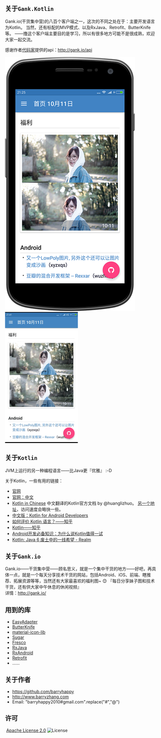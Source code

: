 ## 关于`Gank.Kotlin`
Gank.io(干货集中营)的八百个客户端之一，这次的不同之处在于：主要开发语言为Kotlin。
当然，还有标配的MVP模式、以及RxJava、Retrofit、ButterKnife等。
——撸这个客户端主要目的是学习，所以有很多地方可能不是很成熟，欢迎大家一起交流。 
 
感谢作者[代码家](https://github.com/daimajia)提供的api：<http://gank.io/api>

![home](imgs/app_home.png)
![home](imgs/app_home.gif)

## 关于`Kotlin`
JVM上运行的另一种编程语言——比Java更『优雅』 :-D

 关于Kotlin，一些有用的链接：

* [官网](https://kotlinlang.org/)
* [官网：中文](http://kotlinlang.cn/)
* [Kotlin in Chinese](https://huanglizhuo.gitbooks.io/kotlin-in-chinese)
中文翻译的Kotlin官方文档 by @huanglizhuo。
[另一个地址](http://kotlindoc.com/)，访问速度会略快一些。
* [中文版：Kotlin for Android Developers](https://github.com/wangjiegulu/kotlin-for-android-developers-zh/blob/master/SUMMARY.md)
* [如何评价 Kotlin 语言？——知乎](https://www.zhihu.com/question/25289041)
* [Kotlin——知乎](https://www.zhihu.com/topic/20008824/hot)
* [Android开发必备知识：为什么说Kotlin值得一试](http://mp.weixin.qq.com/s?__biz=MzA3NTYzODYzMg==&mid=404087761&idx=1&sn=d80625ee52f860a7a2ed4c238d2151b6)
* [Kotlin: Java 6 废土中的一线希望 - Realm](https://realm.io/cn/news/droidcon-michael-pardo-kotlin/)

## 关于`Gank.io` 
Gank.io——干货集中营——顾名思义，就是一个集中干货的地方——好吧，再具体一点，就是一个每天分享技术干货的网站，包括Android、iOS、前端、瞎推荐、拓展资源等等，当然还有大家最喜欢的福利图~ 😊
『每日分享妹子图和技术干货，还有供大家中午休息的休闲视频』  
详情：<http://gank.io/>

## 用到的库 
* [EasyAdapter](https://github.com/mzule/EasyAdapter) 
* [ButterKnife](https://github.com/JakeWharton/butterknife)
* [material-icon-lib](https://github.com/code-mc/material-icon-lib)
* [Sugar](https://github.com/satyan/sugar)
* [Fresco](https://github.com/facebook/fresco)
* [RxJava](https://github.com/ReactiveX/RxJava)
* [RxAndroid](https://github.com/ReactiveX/RxAndroid)
* [Retrofit](http://github.com/square/retrofit) 
* ……

## 关于作者
* <https://github.com/barryhappy>
* <http://www.barryzhang.com>
* Email: "barryhappy2010#gmail.com".replace("#","@")

## 许可 
 [Apache License 2.0](http://www.apache.org/licenses/LICENSE-2.0) ![License](https://img.shields.io/hexpm/l/plug.svg)  